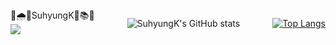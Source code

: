 <div style="float:left;">
👑🌧️🌊SuhyungK🌈📚🎵
<br>
<img src="https://img.shields.io/badge/Python-FFD43B?style=flat-square&logo=Python&logoColor=#306998"/>
</div>

<div style="float:right; display:inline-block;">

[![Top Langs](https://github-readme-stats.vercel.app/api/top-langs/?username=SuhyungK&layout=compact)](https://github.com/SuhyungK/github-readme-stats)
  <br><br>
</div>


</div>
<div align="center">
  
![SuhyungK's GitHub stats](https://github-readme-stats.vercel.app/api?username=SuhyungK&show_icons=true&theme=tokyonight)
  
</div>
